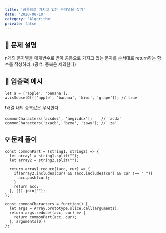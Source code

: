 ```yaml
---
title: '공통으로 가지고 있는 문자열을 찾기'
date: '2020-08-10'
category: 'Algorithm'
private: false
---
```


## 📖 문제 설명

n개의 문자열을 매개변수로 받아 공통으로 가지고 있는 문자를 순서대로 return하는 함수를 작성하라. (공백, 중복은 제외한다)

## 🧪 입출력 예시

```
let a = ['apple', 'banana'];
a.isSubsetOf(['apple', 'banana', 'kiwi', 'grape']); // true
```

❗배열 내의 중복값은 무시한다.

```
commonCharacters('acsdwz', 'aegizdcx');    // 'acdz'
commonCharacters('zxacb', 'bzxa', 'zawy'); // 'za'
```

## 💡 문제 풀이

```
const commonPart = (string1, string2) => {
  let array1 = string1.split("");
  let array2 = string2.split("");

  return array1.reduce((acc, cur) => {
    if(array2.includes(cur) && !acc.includes(cur) && cur !== " "){
      acc.push(cur);
    }
    return acc;
  }, []).join("");
};

const commonCharacters = function() {
  let args = Array.prototype.slice.call(arguments);
  return args.reduce((acc, cur) => {
    return commonPart(acc, cur);
  }, arguments[0])
};

```
